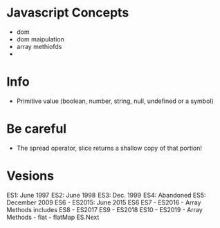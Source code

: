 # Javascript Concepts
- dom 
 - dom maipulation 
- array methiofds
- 

# Info
- Primitive value (boolean, number, string, null, undefined or a symbol)

# Be careful
- The spread operator, slice returns a shallow copy of that portion!

# Vesions
ES1: June 1997 
ES2: June 1998 
ES3: Dec. 1999 
ES4: Abandoned
ES5: December 2009
ES6 - ES2015: June 2015
ES6
ES7 - ES2016 
    - Array Methods 
        includes
ES8 - ES2017
ES9 - ES2018
ES10 - ES2019
    - Array Methods
        - flat
        - flatMap
ES.Next


